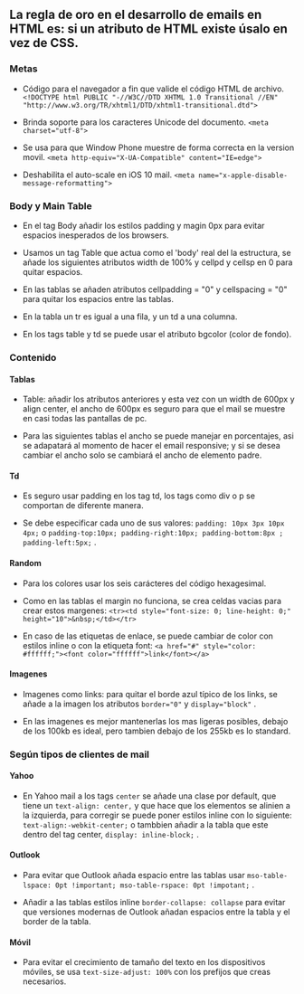 ## La regla de oro en el desarrollo de emails en HTML es: si un atributo de HTML existe úsalo en vez de CSS.


### Metas 

* Código para el navegador a fin que valide el código HTML de archivo.	
``` <!DOCTYPE html PUBLIC "-//W3C//DTD XHTML 1.0 Transitional //EN" "http://www.w3.org/TR/xhtml1/DTD/xhtml1-transitional.dtd"> ```

* Brinda soporte para los caracteres Unicode del documento.
``` <meta charset="utf-8"> ```

* Se usa para que Window Phone muestre de forma correcta en la version movil. 
``` <meta http-equiv="X-UA-Compatible" content="IE=edge"> ```

* Deshabilita el auto-scale en iOS 10 mail. 
``` <meta name="x-apple-disable-message-reformatting"> ``` 

### Body y Main Table

* En el tag Body añadir los estilos padding y magin 0px para evitar espacios inesperados de los browsers.

* Usamos un tag Table que actua como el 'body' real del la estructura, se añade los siguientes atributos width de 100% y cellpd y cellsp en 0 para quitar espacios.

* En las tablas se añaden atributos cellpadding = "0" y cellspacing = "0" para quitar los espacios entre las tablas.

* En la tabla un tr es igual a una fila, y un td a una columna.

* En los tags table y td se puede usar el atributo bgcolor (color de fondo).

### Contenido

#### Tablas 

* Table: añadir los atributos anteriores y esta vez con un width de 600px y align center, el ancho de 600px es seguro para que el mail se muestre en casi todas las pantallas de pc.

* Para las siguientes tablas el ancho se puede manejar en porcentajes, asi se adapatará al momento de hacer el email responsive; y si se desea cambiar el ancho solo se cambiará el ancho de elemento padre.

#### Td

* Es seguro usar padding en los tag td, los tags como div o p se comportan de diferente manera.

* Se debe especificar cada uno de sus valores: ``` padding: 10px 3px 10px 4px; ``` o ``` padding-top:10px; padding-right:10px; padding-bottom:8px ; padding-left:5px; ``` .

#### Random

* Para los colores usar los seis carácteres del código hexagesimal.

* Como en las tablas el margin no funciona, se crea celdas vacias para crear estos margenes: 
  ``` <tr><td style="font-size: 0; line-height: 0;" height="10">&nbsp;</td></tr> ```

* En caso de las etiquetas de enlace, se puede cambiar de color con estilos inline o con la etiqueta font:
  ``` <a href="#" style="color: #ffffff;"><font color="ffffff">link</font></a> ```

#### Imagenes

* Imagenes como links: para quitar el borde azul típico de los links, se añade a la imagen los atributos ``` border="0" ``` y ``` display="block" ``` .

* En las imagenes es mejor mantenerlas los mas ligeras posibles, debajo de los 100kb es ideal, pero tambien debajo de los 255kb es lo standard.


### Según tipos de clientes de mail

#### Yahoo

* En Yahoo mail a los tags ``` center ``` se añade una clase por default, que tiene un ``` text-align: center, ``` y que hace que los elementos se alinien a la izquierda, para corregir se puede poner estilos inline con lo siguiente: ``` text-align:-webkit-center; ``` o  tambbien añadir a la tabla que este dentro del tag center, ``` display: inline-block; ``` .

#### Outlook

* Para evitar que Outlook añada espacio entre las tablas usar ``` mso-table-lspace: 0pt !important; mso-table-rspace: 0pt !impotant; ``` .

* Añadir a las tablas estilos inline ``` border-collapse: collapse ``` para evitar que versiones modernas de Outlook añadan espacios entre la tabla y el border de la tabla.

#### Móvil 

* Para evitar el crecimiento de tamaño del texto en los dispositivos móviles, se usa ``` text-size-adjust: 100% ``` con los prefijos que creas necesarios.

